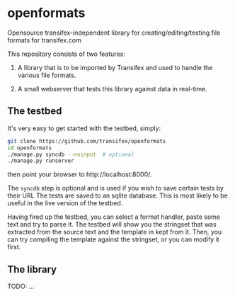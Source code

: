 # openformats

Opensource transifex-independent library for creating/editing/testing file
formats for transifex.com

This repository consists of two features:

1. A library that is to be imported by Transifex and used to handle the various
   file formats.

2. A small webserver that tests this library against data in real-time.


## The testbed

It's very easy to get started with the testbed, simply:

```bash
git clone https://github.com/transifex/openformats
cd openformats
./manage.py syncdb --noinput  # optional
./manage.py runserver
```

then point your browser to http://localhost:8000/.

The `syncdb` step is optional and is used if you wish to save certain tests by
their URL The tests are saved to an sqlite database. This is most likely to be
useful in the live version of the testbed.

Having fired up the testbed, you can select a format handler, paste some text
and try to parse it. The testbed will show you the stringset that was extracted
from the source text and the template in kept from it. Then, you can try
compiling the template against the stringset, or you can modify it first.

## The library

TODO: ...
